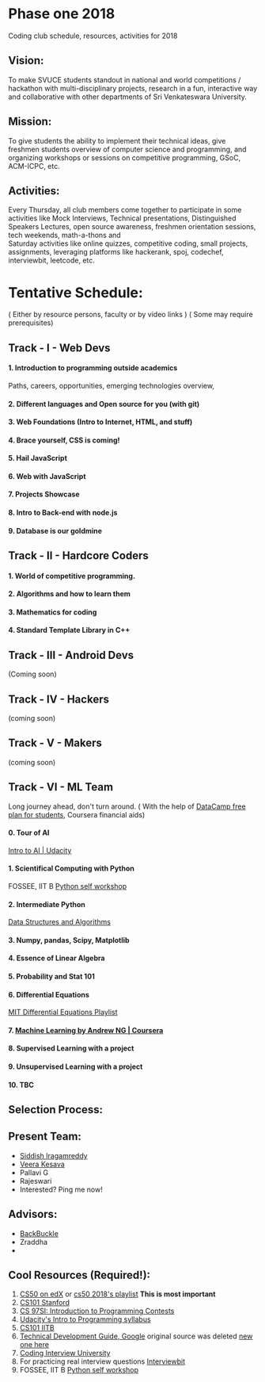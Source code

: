 # Phase one 2018
Coding club schedule, resources, activities for 2018

## Vision:
To make SVUCE students standout in national and world competitions / hackathon with multi-disciplinary projects, research in a fun, interactive way and collaborative with other departments of Sri Venkateswara University.

## Mission:
To give students the ability to implement their technical ideas, give freshmen students overview of computer science and programming, and organizing workshops or sessions on competitive programming, GSoC, ACM-ICPC, etc.

## Activities:
Every Thursday, all club members come together to participate in some activities like Mock Interviews, Technical presentations, Distinguished Speakers Lectures, open source awareness, freshmen orientation sessions, tech weekends, math-a-thons and <br>
Saturday activities like online quizzes, competitive coding, small projects, assignments, leveraging platforms like hackerank, spoj, codechef, interviewbit, leetcode, etc.

# Tentative Schedule:
( Either by resource persons, faculty or by video links )
( Some may require prerequisites)
## Track - I - Web Devs
#### 1. Introduction to programming outside academics
Paths, careers, opportunities, emerging technologies overview, 
#### 2. Different languages and Open source for you (with git)
#### 3. Web Foundations (Intro to Internet, HTML, and stuff)
#### 4. Brace yourself, CSS is coming!
#### 5. Hail JavaScript
#### 6. Web with JavaScript
#### 7. Projects Showcase
#### 8. Intro to Back-end with node.js
#### 9. Database is our goldmine

## Track - II - Hardcore Coders
#### 1. World of competitive programming.
#### 2. Algorithms and how to learn them
#### 3. Mathematics for coding
#### 4. Standard Template Library in C++

## Track - III - Android Devs 
(Coming soon)

## Track - IV - Hackers 
(coming soon)

## Track - V - Makers 
(coming soon)

## Track - VI - ML Team
Long journey ahead, don't turn around.
( With the help of [DataCamp free plan for students](https://www.datacamp.com/groups/education), Coursera financial aids)
#### 0. Tour of AI 
[Intro to AI | Udacity](https://in.udacity.com/course/intro-to-artificial-intelligence--cs271)
#### 1. Scientifical Computing with Python
FOSSEE, IIT B [Python self workshop](https://python-workshops.fossee.in/self_workshop)
#### 2. Intermediate Python
[Data Structures and Algorithms](https://www.coursera.org/specializations/data-structures-algorithms)
#### 3. Numpy, pandas, Scipy, Matplotlib
#### 4. Essence of Linear Algebra 
#### 5. Probability and Stat 101
#### 6. Differential Equations
[MIT Differential Equations Playlist](https://www.youtube.com/playlist?list=PLUl4u3cNGP63oTpyxCMLKt_JmB0WtSZfG)
#### 7. [Machine Learning by Andrew NG | Coursera](https://www.coursera.org/learn/machine-learning)
#### 8. Supervised Learning with a project
#### 9. Unsupervised Learning with a project
#### 10. TBC

## Selection Process:

## Present Team: 
- [Siddish Iragamreddy](https://www.linkedin.com/in/siddish-reddy-iragam-reddy/)
- [Veera Kesava](https://www.linkedin.com/in/veerakesava-reddy-279003154/)
- Pallavi G
- Rajeswari
- Interested? Ping me now!

## Advisors:
- [BackBuckle](https://backbuckle.io/)
- Zraddha
- 
## Cool Resources (Required!):
1. [CS50 on edX](https://www.edx.org/course/cs50s-introduction-computer-science-harvardx-cs50x) or [cs50 2018's playlist](https://www.youtube.com/playlist?list=PLhQjrBD2T382eX9-tF75Wa4lmlC7sxNDH) **This is most important**
2. [CS101 Stanford](https://web.stanford.edu/class/cs101/index.html#schedule)
3. [CS 97SI: Introduction to Programming Contests](http://web.stanford.edu/class/cs97si/)
4. [Udacity's Intro to Programming syllabus](https://s3.amazonaws.com/video.udacity-data.com/topher/2018/June/5b196ac0_ipnd-syllabus-6.0/ipnd-syllabus-6.0.pdf)
5. [CS101 IITB](https://www.cse.iitb.ac.in/~cs101/2017.1/)
6. [Technical Development Guide, Google](https://github.com/ECB-Bikaner/google-guide-to-technical-development) original source was deleted [new one here](https://techdevguide.withgoogle.com/)
7. [Coding Interview University](https://github.com/jwasham/coding-interview-university)
8. For practicing real interview questions [Interviewbit](http://bit.ly/2NFivLT)
9. FOSSEE, IIT B [Python self workshop](https://python-workshops.fossee.in/self_workshop)
